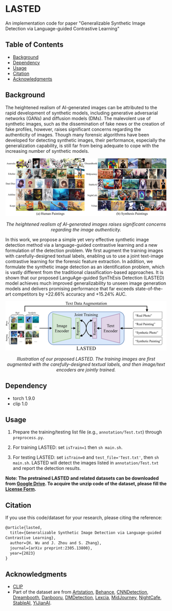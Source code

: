 # LASTED

An implementation code for paper "Generalizable Synthetic Image Detection via Language-guided Contrastive Learning"

## Table of Contents

- [Background](#background)
- [Dependency](#dependency)
- [Usage](#usage)
- [Citation](#citation)
- [Acknowledgments](#acknowledgments)

## Background
The heightened realism of AI-generated images can be attributed to the rapid development of synthetic models, including generative adversarial networks (GANs) and diffusion models (DMs). The malevolent use of synthetic images, such as the dissemination of fake news or the creation of fake profiles, however, raises significant concerns regarding the authenticity of images. Though many forensic algorithms have been developed for detecting synthetic images, their performance, especially the generalization capability, is still far from being adequate to cope with the increasing number of synthetic models. 

<p align='center'>  
  <img src='https://github.com/HighwayWu/LASTED/blob/main/imgs/practical.jpg' width='850'/>
</p>
<p align='center'>  
  <em>The heightened realism of AI-generated images raises significant concerns regarding the image authenticity.</em>
</p>

In this work, we propose a simple yet very effective synthetic image detection method via a language-guided contrastive learning and a new formulation of the detection problem. We first augment the training images with carefully-designed textual labels, enabling us to use a joint text-image contrastive learning for the forensic feature extraction. In addition, we formulate the synthetic image detection as an identification problem, which is vastly different from the traditional classification-based approaches. It is shown that our proposed LanguAge-guided SynThEsis Detection (LASTED) model achieves much improved generalizability to unseen image generation models and delivers promising performance that far exceeds state-of-the-art competitors by +22.66% accuracy and +15.24% AUC.

<p align='center'>  
  <img src='https://github.com/HighwayWu/LASTED/blob/main/imgs/LASTED_demo.jpg' width='850'/>
</p>
<p align='center'>  
  <em>Illustration of our proposed LASTED. The training images are first augmented with the carefully-designed textual labels, and then image/text encoders are jointly trained.</em>
</p>

## Dependency
- torch 1.9.0
- clip 1.0

## Usage

1. Prepare the training/testing list file (e.g., ```annotation/Test.txt```) through ```preprocess.py```.

2. For training LASTED: set ```isTrain=1``` then ```sh main.sh```.

3. For testing LASTED: set ```isTrain=0``` and ```test_file='Test.txt'```, then ```sh main.sh```.
LASTED will detect the images listed in ```annotation/Test.txt``` and report the detection results.

**Note: The pretrained LASTED and related datasets can be downloaded from [Google Drive](https://drive.google.com/drive/folders/1xUMoS2npQs0tCno_VZPpUDDPztnD6UgD?usp=share_link). To acquire the unzip code of the dataset, please fill the [License Form](https://docs.google.com/forms/d/1CZAIZEEugoGiTw8auyiU2LM8qjW0LelAWq2fuuzYAq8/).**

## Citation

If you use this code/dataset for your research, please citing the reference:
```
@article{lasted,
  title={Generalizable Synthetic Image Detection via Language-guided Contrastive Learning},
  author={H. Wu and J. Zhou and S. Zhang},
  journal={arXiv preprint:2305.13800},
  year={2023}
}
```

## Acknowledgments
- [CLIP](https://github.com/openai/CLIP)
- Part of the dataset are from [Artstation](https://www.artstation.com), [Behance](https://www.behance.net), [CNNDetection](https://github.com/peterwang512/CNNDetection), [Dreambooth](https://www.strmr.com/), [Danbooru](https://www.gwern.net/Danbooru2021), [DMDetection](https://github.com/grip-unina/DMimageDetection), [Lexcia](https://lexica.art/), [MidJourney](https://midjourney.com/), [NightCafe](https://creator.nightcafe.studio/), [StableAI](https://stability.ai/blog/stable-diffusion-public-release), [YiJianAI](http://portal.yjai.art).
